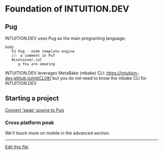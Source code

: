 
# Foundation of INTUITION.DEV

## Pug

INTUITION.DEV uses Pug as the main programing language:
```pug
body
   h1 Pug - node template engine
   //- a comment in Puf
   #container.col
      p You are amazing
```

INTUITION.DEV leverages MetaBake (mbake) CLI: https://intuition-dev.github.io/mbCLI/#/
but you do not need to know the mbake CLI for INTUITION.DEV


## Starting a project

[Convert 'page' source to Pug](http://pug.mbake.org)


### Cross platform peak




We'll touch more on mobile in the advanced section.

---
[Edit this file](https://github.com/intuition-dev/IntuitionDocs/tree/master/docs)